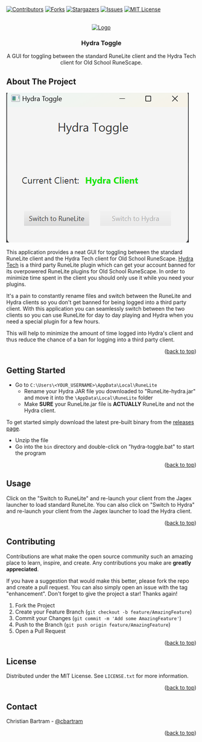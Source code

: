 [![Contributors][contributors-shield]][contributors-url]
[![Forks][forks-shield]][forks-url]
[![Stargazers][stars-shield]][stars-url]
[![Issues][issues-shield]][issues-url]
[![MIT License][license-shield]][license-url]


<!-- PROJECT LOGO -->
<br />
<div align="center">
  <a href="https://github.com/cbartram/Hydra-Toggle">
    <img src="images/logo.avif" alt="Logo" width="80" height="80">
  </a>

<h3 align="center">Hydra Toggle</h3>

  <p align="center">
   A GUI for toggling between the standard RuneLite client and the Hydra Tech client for 
Old School RuneScape.
    <br />
</div>

<!-- ABOUT THE PROJECT -->
## About The Project

[![gui screenshot][product-screenshot]]()

This application provides a neat GUI for toggling between the standard RuneLite client and the Hydra Tech client for
Old School RuneScape. [Hydra Tech](https://osrsplugins.xyz/home) is a third party RuneLite plugin which can get your
account banned for its overpowered RuneLite plugins for Old School RuneScape. In order to minimize time spent in the client
you should only use it while you need your plugins.

It's a pain to constantly rename files and switch between the RuneLite and Hydra clients so you don't get banned for being logged into
a third party client. With this application you can seamlessly switch between the two clients so you can use RuneLite for
day to day playing and Hydra when you need a special plugin for a few hours.

This will help to minimize the amount of time logged into Hydra's client and thus reduce the chance of a ban for logging into a
third party client.

<p align="right">(<a href="#readme-top">back to top</a>)</p>

<!-- GETTING STARTED -->
## Getting Started

* Go to `C:\Users\<YOUR_USERNAME>\AppData\Local\RuneLite`
    * Rename your Hydra JAR file you downloaded to "RuneLite-hydra.jar" and move it into the `\AppData\Local\RuneLite` folder
    * Make **SURE** your RuneLite.jar file is **ACTUALLY** RuneLite and not the Hydra client.

To get started simply download the latest pre-built binary from the [releases page](https://github.com/cbartram/Hydra-Toggle/releases).

* Unzip the file
* Go into the `bin` directory and double-click on "hydra-toggle.bat" to start the program

<p align="right">(<a href="#readme-top">back to top</a>)</p>

<!-- USAGE EXAMPLES -->
## Usage

Click on the "Switch to RuneLite" and re-launch your client from the Jagex launcher to load standard RuneLite. You can
also click on "Switch to Hydra" and re-launch your client from the Jagex launcher to load the Hydra client.

<p align="right">(<a href="#readme-top">back to top</a>)</p>

<!-- CONTRIBUTING -->
## Contributing

Contributions are what make the open source community such an amazing place to learn, inspire, and create. Any contributions you make are **greatly appreciated**.

If you have a suggestion that would make this better, please fork the repo and create a pull request. You can also simply open an issue with the tag "enhancement".
Don't forget to give the project a star! Thanks again!

1. Fork the Project
2. Create your Feature Branch (`git checkout -b feature/AmazingFeature`)
3. Commit your Changes (`git commit -m 'Add some AmazingFeature'`)
4. Push to the Branch (`git push origin feature/AmazingFeature`)
5. Open a Pull Request

<p align="right">(<a href="#readme-top">back to top</a>)</p>

<!-- LICENSE -->
## License

Distributed under the MIT License. See `LICENSE.txt` for more information.

<p align="right">(<a href="#readme-top">back to top</a>)</p>

<!-- CONTACT -->
## Contact

Christian Bartram - [@cbartram](https://github.com/cbartram)

<p align="right">(<a href="#readme-top">back to top</a>)</p>

[contributors-shield]: https://img.shields.io/github/contributors/cbartram/Hydra-Toggle.svg?style=for-the-badge
[contributors-url]: https://github.com/cbartram/Hydra-Toggle/graphs/contributors
[forks-shield]: https://img.shields.io/github/forks/cbartram/Hydra-Toggle.svg?style=for-the-badge
[forks-url]: https://github.com/cbartram/Hydra-Toggle/network/members
[stars-shield]: https://img.shields.io/github/stars/cbartram/Hydra-Toggle.svg?style=for-the-badge
[stars-url]: https://github.com/cbartram/Hydra-Toggle/stargazers
[issues-shield]: https://img.shields.io/github/issues/cbartram/Hydra-Toggle.svg?style=for-the-badge
[issues-url]: https://github.com/cbartram/Hydra-Toggle/issues
[license-shield]: https://img.shields.io/github/license/cbartram/Hydra-Toggle.svg?style=for-the-badge
[license-url]: https://github.com/cbartram/Hydra-Toggle/blob/master/LICENSE.txt
[product-screenshot]: images/gui_screenshot.png